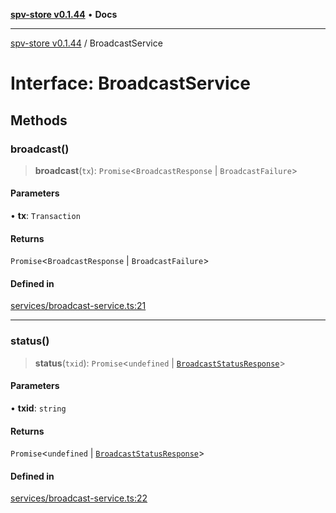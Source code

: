 [**spv-store v0.1.44**](../README.md) • **Docs**

***

[spv-store v0.1.44](../globals.md) / BroadcastService

# Interface: BroadcastService

## Methods

### broadcast()

> **broadcast**(`tx`): `Promise`\<`BroadcastResponse` \| `BroadcastFailure`\>

#### Parameters

• **tx**: `Transaction`

#### Returns

`Promise`\<`BroadcastResponse` \| `BroadcastFailure`\>

#### Defined in

[services/broadcast-service.ts:21](https://github.com/bitcoin-sv/spv-store/blob/e3a78734f6050d5b58a2dfc50b2ef9975d4564de/src/services/broadcast-service.ts#L21)

***

### status()

> **status**(`txid`): `Promise`\<`undefined` \| [`BroadcastStatusResponse`](BroadcastStatusResponse.md)\>

#### Parameters

• **txid**: `string`

#### Returns

`Promise`\<`undefined` \| [`BroadcastStatusResponse`](BroadcastStatusResponse.md)\>

#### Defined in

[services/broadcast-service.ts:22](https://github.com/bitcoin-sv/spv-store/blob/e3a78734f6050d5b58a2dfc50b2ef9975d4564de/src/services/broadcast-service.ts#L22)
